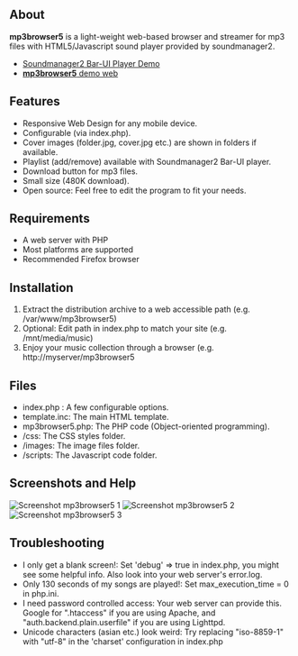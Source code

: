 ﻿## About

**mp3browser5** is a light-weight web-based browser and streamer for mp3 files with HTML5/Javascript sound player provided by soundmanager2.
+ [Soundmanager2 Bar-UI Player Demo][1]
+ [**mp3browser5** demo web][2] 

## Features

+ Responsive Web Design for any mobile device.
+ Configurable (via index.php).
+ Cover images (folder.jpg, cover.jpg etc.) are shown in folders if available.
+ Playlist (add/remove) available with Soundmanager2 Bar-UI player.
+ Download button for mp3 files.
+ Small size (480K download).
+ Open source: Feel free to edit the program to fit your needs.

## Requirements

+ A web server with PHP
+ Most platforms are supported
+ Recommended Firefox browser

## Installation

1. Extract the distribution archive to a web accessible path (e.g. /var/www/mp3browser5)
2. Optional: Edit path in index.php to match your site (e.g. /mnt/media/music)
3. Enjoy your music collection through a browser (e.g. http://myserver/mp3browser5

## Files

+ index.php : A few configurable options.
+ template.inc: The main HTML template.
+ mp3browser5.php: The PHP code (Object-oriented programming).
+ /css: The CSS styles folder.
+ /images: The image files folder.
+ /scripts: The Javascript code folder.

## Screenshots and Help

![Screenshot mp3browser5 1](https://raw.githubusercontent.com/ipereda/mp3browser5/tree/master/images/help_01.jpg)
![Screenshot mp3browser5 2](https://raw.githubusercontent.com/ipereda/mp3browser5/tree/master/images/help_02.jpg)
![Screenshot mp3browser5 3](https://raw.githubusercontent.com/ipereda/mp3browser5/tree/master/images/help_03.jpg)

## Troubleshooting

+ I only get a blank screen!: Set 'debug' => true in index.php, you might see some helpful info. Also look into your web server's error.log.
+ Only 130 seconds of my songs are played!: Set max_execution_time = 0 in php.ini.
+ I need password controlled access: Your web server can provide this. Google for ".htaccess" if you are using Apache, and "auth.backend.plain.userfile" if you are using Lighttpd.
+ Unicode characters (asian etc.) look weird: Try replacing "iso-8859-1" with "utf-8" in the 'charset' configuration in index.php

[1]: http://www.schillmania.com/projects/soundmanager2/demo/bar-ui/
[2]: http://mp3browser5.ipereda.com/

